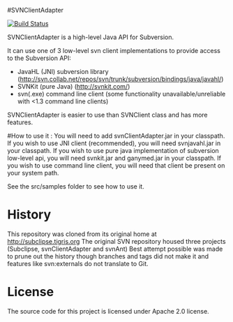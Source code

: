 #SVNClientAdapter

[![Build Status](https://travis-ci.org/subclipse/svnclientadapter.svg?branch=master)](https://travis-ci.org/subclipse/svnclientadapter)

SVNClientAdapter is a high-level Java API for Subversion.

It can use one of 3 low-level svn client implementations to provide access to the Subversion API:

- JavaHL (JNI) subversion library (http://svn.collab.net/repos/svn/trunk/subversion/bindings/java/javahl/)
- SVNKit (pure Java) (http://svnkit.com/)
- svn(.exe) command line client (some functionality unavailable/unreliable with <1.3 command line clients)

SVNClientAdapter is easier to use than SVNClient class and has more features.

#How to use it :
You will need to add svnClientAdapter.jar in your classpath. 
If you wish to use JNI client (recommended), you will need svnjavahl.jar in your classpath.
If you wish to use pure java implementation of subversion low-level api, you will need svnkit.jar and ganymed.jar in your classpath.
If you wish to use command line client, you will need that client be present on your system path.

See the src/samples folder to see how to use it.

# History

This repository was cloned from its original home at http://subclipse.tigris.org
The original SVN repository housed three projects (Subclipse, svnClientAdapter and svnAnt)
Best attempt possible was made to prune out the history though branches and tags did not
make it and features like svn:externals do not translate to Git.

# License
The source code for this project is licensed under Apache 2.0 license.




